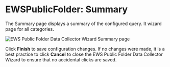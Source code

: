 # EWSPublicFolder: Summary

The Summary page displays a summary of the configured query. It wizard page for all categories.

![EWS Public Folder Data Collector Wizard Summary page](/img/product_docs/accessanalyzer/12.0/admin/datacollector/ewspublicfolder/summary.webp)

Click **Finish** to save configuration changes. If no changes were made, it is a best practice to
click **Cancel** to close the EWS Public Folder Data Collector Wizard to ensure that no accidental
clicks are saved.
